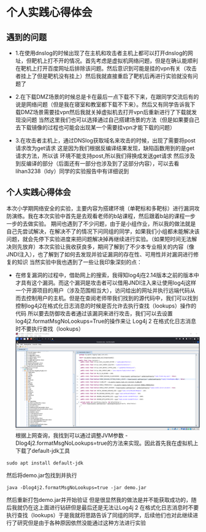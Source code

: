 # 个人实践心得体会

## 遇到的问题
- 1.在使用dnslog的时候出现了在主机和攻击者主机上都可以打开dnslog的网址，但靶机上打不开的情况。首先考虑是虚拟机网络问题，但是在确认能顺利在靶机上打开百度网址后排除该问题。然后意识到可能是挂的vpn有关（攻击者挂上了但是靶机没有挂上）然后我就直接重启了靶机后再进行实验就没有问题了

- 2.在下载DMZ场景的时候总是卡在最后一点下载不下来，在跟同学交流后有的说是网络问题（但是我在寝室和教室都下载不下来）。然后又有同学告诉我下载DMZ场景需要挂vpn然后我就关掉虚拟机去打开vpn后重新进行了下载就发现没问题
当然这里我们也可以选择通过自己搭建场景的方法（但是如果要自己去下载镜像的过程也可能会出现某一个需要挂vpn才能下载的问题）

- 3.在攻击者主机上，通过DNSlog获取域名来攻击的时候，出现了需要将post请求改为get请求
  这是因为我们根据反编译结果发现，缺陷函数用到的是get请求方法，所以该 环境不能支持post,所以我们得换成发送get请求
  然后涉及到反编译的部分（后面还有一部分也涉及到了这部分内容），可以去看lihan3238（ldy）同学的实验报告中有详细说到

## 个人实践心得体会

本次小学期网络安全的实验，主要内容为搭建环境（单靶标和多靶标）进行漏洞攻防演练。我在本次实验中首先是去观看老师的b站课程，然后跟着b站的课程一步一步的去做实验。
期间也遇到了不少问题，由于是小组作业，所以我的做法就是自己先尝试解决，在解决不了的情况下问同组的同学，如果我们小组都未能解决该问题，就会先停下实验进度来把问题解决掉再继续进行实验。（如果短时间无法解决则先放弃）本次实验让我收获良多，期间了解到了不少本专业相关的内容（像JNDI注入），也了解到了如何去发现并验证漏洞的存在性、可用性并对漏洞进行修复的知识
当然实验中我也遇到了一些让我印象深刻的点：
  - 在修复漏洞的过程中，借助网上的搜索，我得知log4j在2.14版本之前的版本中才具有这个漏洞。而这个漏洞是攻击者可以借用JNDI注入来让使用log4j这样一个开源项目的用户（涉及范围相当大），访问给出的网址并执行远端代码从而去控制用户的主机。但是在查阅老师带我们找到的源代码中，我们可以找到控制log4j2在格式化日志消息的时候是否允许去执行查找（lookups）操作的代码
  所以要去防御攻击者通过该漏洞来进行攻击，我们可以去设置log4j2.formatMsgNoLookups=True的操作来让 Log4j 2 在格式化日志消息时不要执行查找（lookups）
  ![](../img/doubleJ/1.png)
  根据上网查询，我找到可以通过调整JVM参数 -Dlog4j2.formatMsgNoLookups=true的方法来实现。因此首先我在虚拟机上下载了default-jdk工具
  ```
  sudo apt install default-jdk    
  ```
  然后将demo.jar包找到并执行
  ```
  java -Dlog4j2.formatMsgNoLookups=true -jar demo.jar
  ```
  然后重新打包demo.jar并开始验证
  但是很显然我的做法是并不能获取成功的，随后我就仍在这上面进行钻研但是最后还是无法让Log4j 2 在格式化日志消息时不要执行查找（lookups）于是我就将思路告诉了同组的同学，后续他们也对此继续进行了研究但是由于各种原因依然没能通过这种方法进行实验